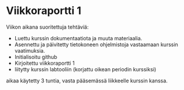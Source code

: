 # Viikkoraportti 1

Viikon aikana suoritettuja tehtäviä:
* Luettu kurssin dokumentaatiota ja muuta materiaalia.
* Asennettu ja päivitetty tietokoneen ohjelmistoja vastaamaan kurssin vaatimuksia. 
* Initialisoitu github
* Kirjoitettu viikkoraportti 1
* liitytty kurssin labtooliin (korjattu oikean periodin kurssiksi) 


aikaa käytetty 3 tuntia, vasta pääsemässä liikkeelle kurssin kanssa.
